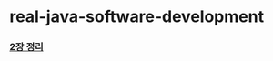 # real-java-software-development

### [2장 정리](https://github.com/wugawuga/real-java-software-development/blob/main/src/chapter02/Note.md)